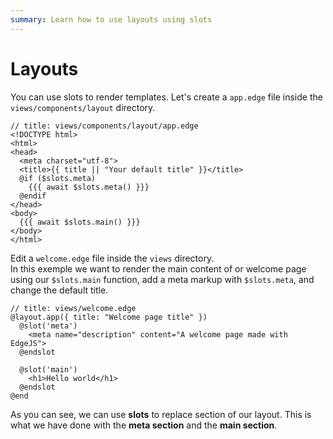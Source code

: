 ```yaml
---
summary: Learn how to use layouts using slots
---
```


# Layouts

You can use slots to render templates. Let's create a `app.edge` file inside the `views/components/layout` directory.

```edge
// title: views/components/layout/app.edge
<!DOCTYPE html>
<html>
<head>
  <meta charset="utf-8">
  <title>{{ title || "Your default title" }}</title>
  @if ($slots.meta)
    {{{ await $slots.meta() }}}
  @endif
</head>
<body>
  {{{ await $slots.main() }}}
</body>
</html>
```

Edit a `welcome.edge` file inside the `views` directory.  
In this exemple we want to render the main content of or welcome page using our `$slots.main` function, add a meta markup with `$slots.meta`, and change the default title. 

```edge
// title: views/welcome.edge
@layout.app({ title: "Welcome page title" })
  @slot('meta')
    <meta name="description" content="A welcome page made with EdgeJS">
  @endslot

  @slot('main')
    <h1>Hello world</h1>
  @endslot
@end
```

As you can see, we can use **slots** to replace section of our layout. This is what we have done with the **meta section** and the **main section**.

